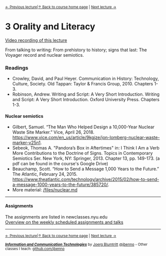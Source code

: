 <sup>[&larr; Previous lecture](/files/02.md)|[&uarr; Back to course home page](/README.md) | [Next lecture &rarr;](/files/04.md)</sup>  

# 3 Orality and Literacy
[Video recording of this lecture](https://youtu.be/9TDLfCdi-9I)

From talking to writing: From prehistory to history; signs that last: The Voyager record and nuclear semiotics.

### Readings
- Crowley, David, and Paul Heyer. Communication in History: Technology, Culture, Society. Old Tappan: Taylor & Francis Group, 2010.  Chapters 1-3.
- Robinson, Andrew. Writing and Script: A Very Short Introduction. Writing and Script: A Very Short Introduction. Oxford University Press.  Chapters 1-3.

#### Nuclear semiotics
- Gilbert, Samuel. “The Man Who Helped Design a 10,000-Year Nuclear Waste Site Marker.” Vice, April 26, 2018. https://www.vice.com/en_us/article/9kgjze/jon-lomberg-nuclear-waste-marker-v25n1.
- Sebeok, Thomas A. "Pandora’s Box in Aftertimes" in: I Think I Am a Verb More Contributions to the Doctrine of Signs. Topics in Contemporary Semiotics Ser. New York, NY: Springer, 2013. Chapter 13, pp. 149-173. (a pdf can be found in the course's Google Drive)
- Beauchamp, Scott. “How to Send a Message 1,000 Years to the Future.” The Atlantic, February 24, 2015. https://www.theatlantic.com/technology/archive/2015/02/how-to-send-a-message-1000-years-to-the-future/385720/.
- More material: [/files/nuclear.md](/files/nuclear.md)
***

#### Assignments
The assignments are listed in newclasses.nyu.edu  
[Overview on the weekly scheduled assignments and talks](https://docs.google.com/spreadsheets/d/1BB6HHULpT9KCe9JpZZn-oI-JxHNpXhhsdp6A8cw8cMM/edit?usp=sharing)  


***
<sup>[&larr; Previous lecture](/files/02.md)|[&uarr; Back to course home page](/README.md) | [Next lecture &rarr;](/files/04.md)</sup>  
  
<sup>***[Information and Communication Technologies](/README.md)*** by [Joerg Blumtritt](https://jbenno.net) [@jbenno](https://twitter.com/jbenno) - Other classes I teach: [github.com/jbenno](https://github.com/jbenno/teaching/blob/master/README.md)</sup>
